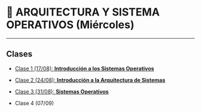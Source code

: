 # :book: ARQUITECTURA Y SISTEMA OPERATIVOS (Miércoles)

---

## Clases

- [Clase 1 (17/08): **Introducción a los Sistemas Operativos**](https://github.com/eugenia1984/UTN-FRSR-Programacion-1year-2semester/tree/main/arquitectura_sistemas_operativos/clase1)

- [Clase 2 (24/08): **Introducción a la Arquitectura de Sistemas**](https://github.com/eugenia1984/UTN-FRSR-Programacion-1year-2semester/tree/arquitectura-y-sistemas-operativos/arquitectura_sistemas_operativos/clase2)

- [Clase 3 (31/08): **Sistemas Operativos**](https://github.com/eugenia1984/UTN-FRSR-Programacion-1year-2semester/tree/main/arquitectura_sistemas_operativos/clase3)

- Clase 4 (07/09)
